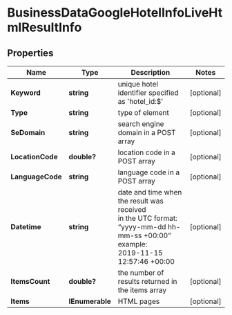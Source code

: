 # BusinessDataGoogleHotelInfoLiveHtmlResultInfo


## Properties

| Name | Type | Description | Notes |
|------------ | ------------- | ------------- | -------------|
**Keyword** | **string** | unique hotel identifier specified as 'hotel_id:$' |[optional]|
**Type** | **string** | type of element |[optional]|
**SeDomain** | **string** | search engine domain in a POST array |[optional]|
**LocationCode** | **double?** | location code in a POST array |[optional]|
**LanguageCode** | **string** | language code in a POST array |[optional]|
**Datetime** | **string** | date and time when the result was received<br>in the UTC format: “yyyy-mm-dd hh-mm-ss +00:00”<br>example:<br>2019-11-15 12:57:46 +00:00 |[optional]|
**ItemsCount** | **double?** | the number of results returned in the items array |[optional]|
**Items** | **IEnumerable<SerpHtmlItemInfo>** | HTML pages |[optional]|